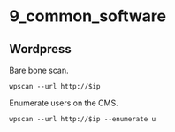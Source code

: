 # 9_common_software

## Wordpress

Bare bone scan.

```shell
wpscan --url http://$ip
```

Enumerate users on the CMS.

```shell
wpscan --url http://$ip --enumerate u
```
